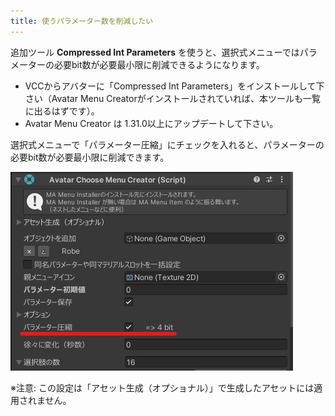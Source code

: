 ```yaml
---
title: 使うパラメーター数を削減したい
---
```


追加ツール **Compressed Int Parameters** を使うと、選択式メニューではパラメーターの必要bit数が必要最小限に削減できるようになります。

- VCCからアバターに「Compressed Int Parameters」をインストールして下さい（Avatar Menu Creatorがインストールされていれば、本ツールも一覧に出るはずです）。
- Avatar Menu Creator は 1.31.0以上にアップデートして下さい。

選択式メニューで「パラメーター圧縮」にチェックを入れると、パラメーターの必要bit数が必要最小限に削減できます。

![](../../../assets/imgs/compress-parameters-option.png)

※注意: この設定は「アセット生成（オプショナル）」で生成したアセットには適用されません。
